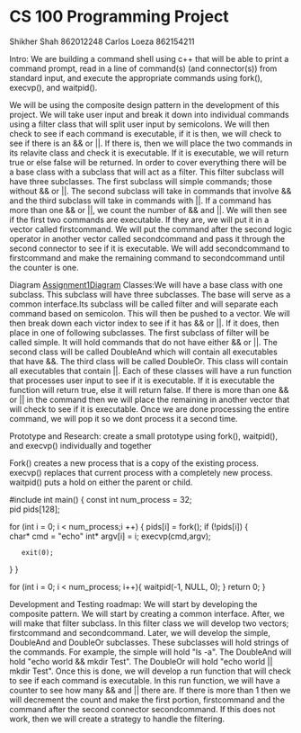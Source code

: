 # CS 100 Programming Project
Shikher Shah 862012248
Carlos Loeza 862154211

Intro: We are building a command shell using c++ that will be able to print a command prompt, read in a line of command(s) (and connector(s)) from standard input, and execute the appropriate commands using fork(), execvp(), and waitpid().

We will be using the composite design pattern in the development of this project. We will take user input and break it down into individual commands using a filter class that will split user input by semicolons. We will then check to see if each command is executable, if it is then, we will check to see if there is an && or ||. If there is, then we will place the two commands in its relavite class and check it is executable. If it is executable, we will return true or else false will be returned. In order to cover everything there will be a base class with a subclass that will act as a filter. This filter subclass will have three subclasses. The first subclass will simple commands; those without && or ||. The second subclass will take in commands that involve && and the third subclass will take in commands with ||. If a command has more than one && or ||, we count the number of  && and ||. We will then see if the first two commands are executable. If they are, we will put it in a vector called firstcommand. We will put the command after the second logic operator  in another vector called secondcommand and pass it through the second connector to see if it is executable. We will add secondcommand to firstcommand and make the remaining command to  secondcommand until the counter is one.     


Diagram
[Assignment1Diagram](image/Assignmen1.jpg) 
Classes:We will have a base class with one subclass. This subclass will have three subclasses. The base will serve as a common interface.Its subclass will be called filter and will separate each command based on semicolon. This will then be pushed to a vector. We will then break down each victor index to see if it has && or ||. If it does, then place in one of following subclasses. The first subclass of filter will be called simple. It will hold commands that do not have either && or ||. The second class will be called DoubleAnd which will contain all executables that have &&. The third class will be called DoubleOr. This class will contain all executables that contain ||. Each of these classes will have a run function that processes user input to see if it is executable. If it is executable the function will return true, else it will return false. If there is more than one && or || in the command then we will place the remaining in another vector that will check to see if it is executable. Once we are done processing the entire command, we will pop it so we dont process it a second time.  


Prototype and Research: create a small prototype using fork(), waitpid(), and execvp() individually and together

Fork() creates a new process that is a copy of the existing process. execvp() replaces that current process with a completely new process. waitpid() puts a hold on either the parent or child. 

#include <iostream>
int main() {
const int num_process = 32;   
pid pids[128];

for (int i = 0; i < num_process;i ++) {
   pids[i] = fork();
   if (!pids[i]) {  
       char* cmd = "echo"
	int* argv[i] = i;
	execvp(cmd,argv);

       exit(0);
   }
}

for (int i = 0; i < num_process; i++){
    waitpid(-1, NULL, 0);
}
return 0;
}


Development and Testing roadmap: We will start by developing the composite pattern. We will start by creating a common interface. After, we will make that filter subclass. In this filter class we  will develop two vectors; firstcommand and secondcommand.  Later, we will develop the simple, DoubleAnd and DoubleOr subclasses. These subclasses will hold strings of the commands. For example, the simple will hold "ls -a". The DoubleAnd will hold "echo world && mkdir Test". The DoubleOr will hold "echo world || mkdir Test".  Once this is done, we will develop a run function that will check to see if each command is executable. In this run function, we will have a counter to see how many && and || there are. If there is more than 1 then we will decrement the count and make the first portion, firstcommand and the command after the second connector secondcommand.  If this does not work, then we will create a strategy to handle the filtering. 
